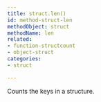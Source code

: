 ```yaml
---
title: struct.len()
id: method-struct-len
methodObject: struct
methodName: len
related:
- function-structcount
- object-struct
categories:
- struct

---
```


Counts the keys in a structure.
